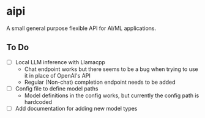 # aipi
A small general purpose flexible API for AI/ML applications.

## To Do

 - [ ] Local LLM inference with Llamacpp
   - Chat endpoint works but there seems to be a bug when trying to use it in place of OpenAI's API
   - Regular (Non-chat) completion endpoint needs to be added
 - [ ] Config file to define model paths
   - Model definitions in the config works, but currently the config path is hardcoded
 - [ ] Add documentation for adding new model types
